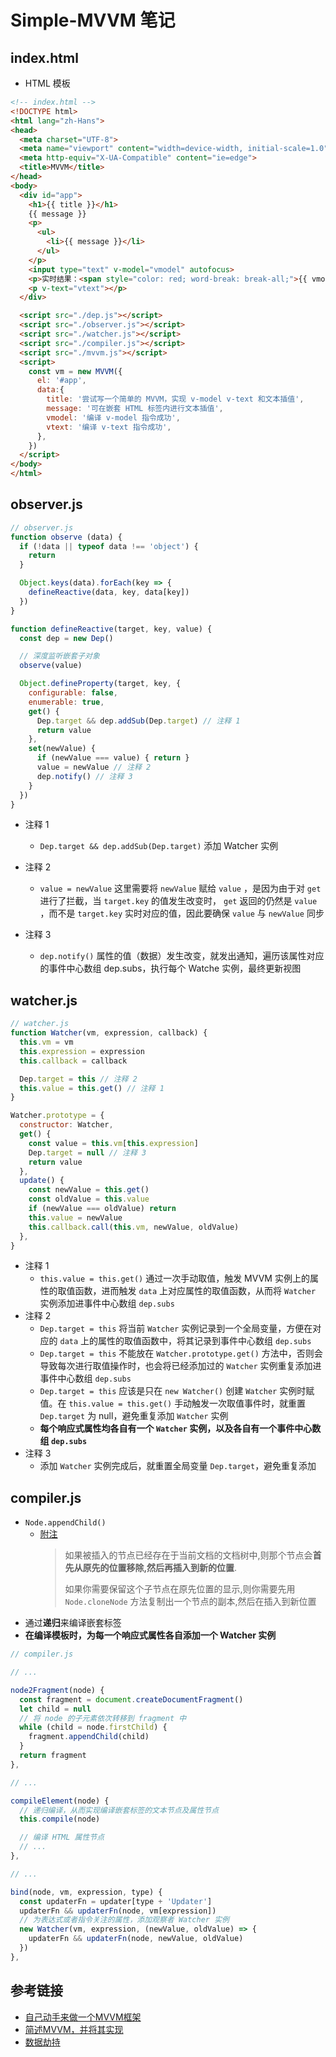 # Simple-MVVM 笔记

## index.html

- HTML 模板

```html
<!-- index.html -->
<!DOCTYPE html>
<html lang="zh-Hans">
<head>
  <meta charset="UTF-8">
  <meta name="viewport" content="width=device-width, initial-scale=1.0">
  <meta http-equiv="X-UA-Compatible" content="ie=edge">
  <title>MVVM</title>
</head>
<body>
  <div id="app">
    <h1>{{ title }}</h1>
    {{ message }}
    <p>
      <ul>
        <li>{{ message }}</li>
      </ul>
    </p>
    <input type="text" v-model="vmodel" autofocus>
    <p>实时结果：<span style="color: red; word-break: break-all;">{{ vmodel }}</span></p>
    <p v-text="vtext"></p>
  </div>

  <script src="./dep.js"></script>
  <script src="./observer.js"></script>
  <script src="./watcher.js"></script>
  <script src="./compiler.js"></script>
  <script src="./mvvm.js"></script>
  <script>
    const vm = new MVVM({
      el: '#app',
      data:{
        title: '尝试写一个简单的 MVVM，实现 v-model v-text 和文本插值',
        message: '可在嵌套 HTML 标签内进行文本插值',
        vmodel: '编译 v-model 指令成功',
        vtext: '编译 v-text 指令成功',
      },
    })
  </script>
</body>
</html>
```

## observer.js

```javascript
// observer.js
function observe (data) {
  if (!data || typeof data !== 'object') {
    return
  }

  Object.keys(data).forEach(key => {
    defineReactive(data, key, data[key])
  })
}

function defineReactive(target, key, value) {
  const dep = new Dep()

  // 深度监听嵌套子对象
  observe(value)

  Object.defineProperty(target, key, {
    configurable: false,
    enumerable: true,
    get() {
      Dep.target && dep.addSub(Dep.target) // 注释 1
      return value
    },
    set(newValue) {
      if (newValue === value) { return }
      value = newValue // 注释 2
      dep.notify() // 注释 3
    }
  })
}
```

- 注释 1
  - `Dep.target && dep.addSub(Dep.target)` 添加 Watcher 实例

- 注释 2
  - `value = newValue` 这里需要将 `newValue` 赋给 `value` ，是因为由于对 `get` 进行了拦截，当 `target.key` 的值发生改变时， `get` 返回的仍然是 `value` ，而不是 `target.key` 实时对应的值，因此要确保 `value` 与 `newValue` 同步

- 注释 3
  - `dep.notify()` 属性的值（数据）发生改变，就发出通知，遍历该属性对应的事件中心数组 dep.subs，执行每个 Watche 实例，最终更新视图

## watcher.js

```javascript
// watcher.js
function Watcher(vm, expression, callback) {
  this.vm = vm
  this.expression = expression
  this.callback = callback

  Dep.target = this // 注释 2
  this.value = this.get() // 注释 1
}

Watcher.prototype = {
  constructor: Watcher,
  get() {
    const value = this.vm[this.expression]
    Dep.target = null // 注释 3
    return value
  },
  update() {
    const newValue = this.get()
    const oldValue = this.value
    if (newValue === oldValue) return
    this.value = newValue
    this.callback.call(this.vm, newValue, oldValue)
  },
}
```

- 注释 1
  - `this.value = this.get()` 通过一次手动取值，触发 MVVM 实例上的属性的取值函数，进而触发 `data` 上对应属性的取值函数，从而将 `Watcher` 实例添加进事件中心数组 `dep.subs`
- 注释 2
  - `Dep.target = this` 将当前 `Watcher` 实例记录到一个全局变量，方便在对应的 `data` 上的属性的取值函数中，将其记录到事件中心数组 `dep.subs`
  - `Dep.target = this` 不能放在 `Watcher.prototype.get()` 方法中，否则会导致每次进行取值操作时，也会将已经添加过的 `Watcher` 实例重复添加进事件中心数组 `dep.subs`
  - `Dep.target = this` 应该是只在 `new Watcher()` 创建 `Watcher` 实例时赋值。在 `this.value = this.get()` 手动触发一次取值事件时，就重置 `Dep.target` 为 null，避免重复添加 `Watcher` 实例
  - **每个响应式属性均各自有一个 `Watcher` 实例，以及各自有一个事件中心数组 `dep.subs`**
- 注释 3
  - 添加 `Watcher` 实例完成后，就重置全局变量 `Dep.target`，避免重复添加

## compiler.js

- `Node.appendChild()`
  - [附注](https://developer.mozilla.org/zh-CN/docs/Web/API/Node/appendChild#Notes)
    > 如果被插入的节点已经存在于当前文档的文档树中,则那个节点会**首先从原先的位置移除,然后再插入到新的位置**.
    >
    > 如果你需要保留这个子节点在原先位置的显示,则你需要先用 `Node.cloneNode` 方法复制出一个节点的副本,然后在插入到新位置
- 通过**递归**来编译嵌套标签
- **在编译模板时，为每一个响应式属性各自添加一个 Watcher 实例**

```javascript
// compiler.js

// ...

node2Fragment(node) {
  const fragment = document.createDocumentFragment()
  let child = null
  // 将 node 的子元素依次转移到 fragment 中
  while (child = node.firstChild) {
    fragment.appendChild(child)
  }
  return fragment
},

// ...

compileElement(node) {
  // 递归编译，从而实现编译嵌套标签的文本节点及属性节点
  this.compile(node)

  // 编译 HTML 属性节点
  // ...
},

// ...

bind(node, vm, expression, type) {
  const updaterFn = updater[type + 'Updater']
  updaterFn && updaterFn(node, vm[expression])
  // 为表达式或者指令关注的属性，添加观察者 Watcher 实例
  new Watcher(vm, expression, (newValue, oldValue) => {
    updaterFn && updaterFn(node, newValue, oldValue)
  })
},
```

## 参考链接

- [自己动手来做一个MVVM框架](http://www.bslxx.com/a/vue/vuexiangmuzuopin/2018/0412/1921.html)
- [简述MVVM，并将其实现](http://www.bslxx.com/a/vue/mianshiti/2018/0729/2101.html)
- [数据劫持](https://yuchengkai.cn/docs/zh/frontend/framework.html#数据劫持)
